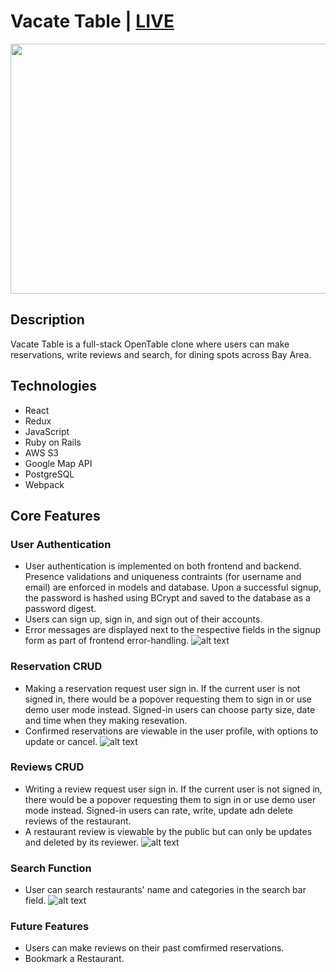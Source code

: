 # **Vacate Table** | [LIVE](https://vacate-table.herokuapp.com/)

<img src="https://github.com/TaoweiLi/Vacate_table_project/raw/main/vtable_frontend/asset/Recording%202022-10-11%20at%2011.25.11.gif" width="750" height="400">

## **Description**
Vacate Table is a full-stack OpenTable clone where users can make reservations, write reviews and search, for dining spots across Bay Area.


## **Technologies**
- React
- Redux
- JavaScript
- Ruby on Rails
- AWS S3
- Google Map API
- PostgreSQL
- Webpack

## **Core Features**


### **User Authentication**
- User authentication is implemented on both frontend and backend. Presence validations and uniqueness contraints (for username and email) are enforced in models and database. Upon a successful signup, the password is hashed using BCrypt and saved to the database as a password digest.
- Users can sign up, sign in, and sign out of their accounts.
- Error messages are displayed next to the respective fields in the signup form as part of frontend error-handling.
![alt text](../Vacate_table_project/vtable_frontend/asset/sign-in.png)

### **Reservation CRUD**
- Making a reservation request user sign in. If the current user is not signed in, there would be a popover requesting them to sign in or use demo user mode instead. Signed-in users can choose party size, date and time when they making resevation.
- Confirmed reservations are viewable in the user profile, with options to update or cancel.
![alt text](../Vacate_table_project/vtable_frontend/asset/reservation.png)

### **Reviews CRUD**
- Writing a review request user sign in. If the current user is not signed in, there would be a popover requesting them to sign in or use demo user mode instead. Signed-in users can rate, write, update adn delete reviews of the restaurant.
- A restaurant review is viewable by the public but can only be updates and deleted by its reviewer.
![alt text](../Vacate_table_project/vtable_frontend/asset/review.png)
### **Search Function**
- User can search restaurants' name and categories in the search bar field.
![alt text](../Vacate_table_project/vtable_frontend/asset/search.png)

### **Future Features**
- Users can make reviews on their past comfirmed reservations.
- Bookmark a Restaurant.
